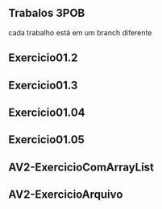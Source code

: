 ## Trabalos 3POB
cada trabalho está em um branch diferente

## Exercicio01.2
## Exercicio01.3
## Exercicio01.04
## Exercicio01.05
## AV2-ExercicioComArrayList
## AV2-ExercicioArquivo
